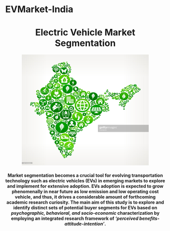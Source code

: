 # EVMarket-India
 <h1 align="center">Electric Vehicle Market Segmentation</h1>

<div align= "center"><img src="images/2.jpg" width="400" height="350"/>
  <h4> Market segmentation becomes a crucial tool for evolving transportation technology such as electric vehicles (EVs) in emerging markets to explore and implement for extensive adoption. EVs adoption is expected to grow phenomenally in near future as low emission and low operating cost vehicle, and thus, it drives a considerable amount of forthcoming academic research curiosity. The main aim of this study is to explore and identify distinct sets of potential buyer segments for EVs based on <i>psychographic, behavioral, and socio-economic</i> characterization by employing an integrated research framework of <i>‘perceived benefits-attitude-intention’</i>.</h4>
</div>

